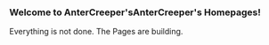 ### Welcome to AnterCreeper'sAnterCreeper's Homepages!
Everything is not done. The Pages are building.
